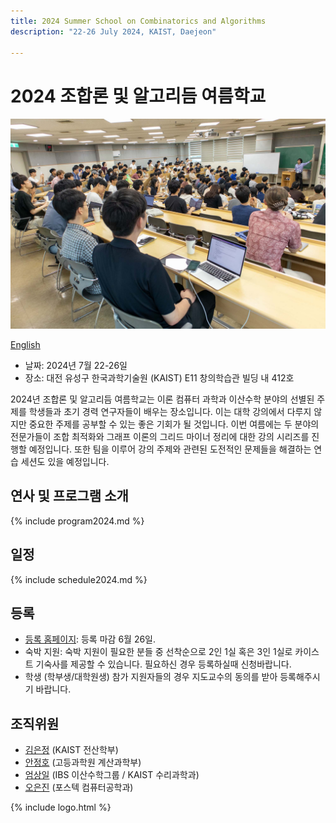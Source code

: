```yaml
---
title: 2024 Summer School on Combinatorics and Algorithms
description: "22-26 July 2024, KAIST, Daejeon"

--- 
```

# 2024 조합론 및 알고리듬 여름학교

![2024 Photo](/assets/2024.jpg)

[English](/2024/en/)

- 날짜: 2024년 7월 22-26일
- 장소: 대전 유성구 한국과학기술원 (KAIST) E11 창의학습관 빌딩 내 412호
  
2024년 조합론 및 알고리듬 여름학교는 이론 컴퓨터 과학과 이산수학 분야의 선별된 주제를 학생들과 초기 경력 연구자들이 배우는 장소입니다. 이는 대학 강의에서 다루지 않지만 중요한 주제를 공부할 수 있는 좋은 기회가 될 것입니다. 이번 여름에는 두 분야의 전문가들이 조합 최적화와 그래프 이론의 그리드 마이너 정리에 대한 강의 시리즈를 진행할 예정입니다. 또한 팀을 이루어 강의 주제와 관련된 도전적인 문제들을 해결하는 연습 세션도 있을 예정입니다.


연사 및 프로그램 소개
---------------------
{% include program2024.md %}
  
일정 
---------------------  
{% include schedule2024.md %}

등록
--------------------- 
- [등록 홈페이지](https://indico.ibs.re.kr/e/combialgo): 등록 마감 6월 26일. 
- 숙박 지원: 숙박 지원이 필요한 분들 중 선착순으로 2인 1실 혹은 3인 1실로 카이스트 기숙사를 제공할 수 있습니다. 필요하신 경우 등록하실때 신청바랍니다. 
- 학생 (학부생/대학원생) 참가 지원자들의 경우 지도교수의 동의를 받아 등록해주시기 바랍니다. 


## 조직위원

- [김은정](https://www.lamsade.dauphine.fr/~kim/) (KAIST 전산학부)
- [안정호](https://www.junghoahn.com) (고등과학원 계산과학부)
- [엄상일](https://dimag.ibs.re.kr/home/sangil/) (IBS 이산수학그룹 / KAIST 수리과학과)
- [오은진](https://sites.google.com/view/eunjinoh/) (포스텍 컴퓨터공학과)

{% include logo.html %}


